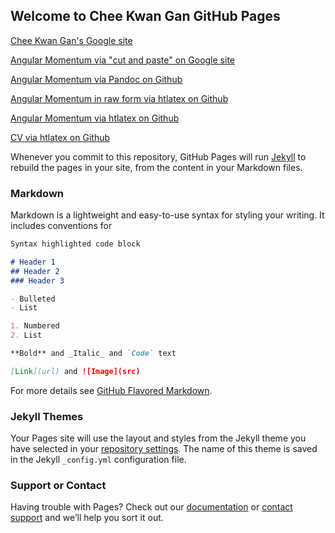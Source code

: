 ## Welcome to Chee Kwan Gan GitHub Pages

[Chee Kwan Gan's Google site](https://sites.google.com/view/cheekwangan/home) 

[Angular Momentum via "cut and paste" on Google site](https://sites.google.com/view/cheekwangan/test-page?authuser=0)

[Angular Momentum via Pandoc on Github](https://htmlpreview.github.io/?https://github.com/ihpcganck/Page/blob/master/pandoc-angular-momentum.html)

[Angular Momentum in raw form via htlatex on Github](https://github.com/ihpcganck/Page/blob/master/htlatex-angular-momentum.html)

[Angular Momentum via htlatex on Github](https://htmlpreview.github.io/?https://github.com/ihpcganck/Page/blob/master/htlatex-angular-momentum.html)

[CV via htlatex on Github](https://htmlpreview.github.io/?https://github.com/ihpcganck/Page/blob/master/cv.html)


Whenever you commit to this repository, GitHub Pages will run [Jekyll](https://jekyllrb.com/) to rebuild the pages in your site, from the content in your Markdown files.

### Markdown

Markdown is a lightweight and easy-to-use syntax for styling your writing. It includes conventions for

```markdown
Syntax highlighted code block

# Header 1
## Header 2
### Header 3

- Bulleted
- List

1. Numbered
2. List

**Bold** and _Italic_ and `Code` text

[Link](url) and ![Image](src)
```

For more details see [GitHub Flavored Markdown](https://guides.github.com/features/mastering-markdown/).

### Jekyll Themes

Your Pages site will use the layout and styles from the Jekyll theme you have selected in your [repository settings](https://github.com/ihpcganck/cheekwang.github.io/settings). The name of this theme is saved in the Jekyll `_config.yml` configuration file.

### Support or Contact

Having trouble with Pages? Check out our [documentation](https://help.github.com/categories/github-pages-basics/) or [contact support](https://github.com/contact) and we’ll help you sort it out.



